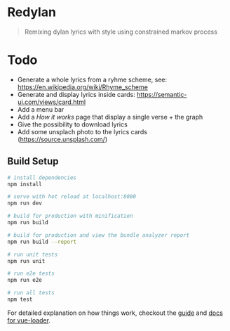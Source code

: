 # Redylan

> Remixing dylan lyrics with style using constrained markov process

# Todo

* Generate a whole lyrics from a ryhme scheme, see: https://en.wikipedia.org/wiki/Rhyme_scheme
* Generate and display lyrics inside cards: 	https://semantic-ui.com/views/card.html
* Add a menu bar
* Add a *How it works* page that display a single verse + the graph
* Give the possibility to download lyrics
* Add some unsplach photo to the lyrics cards (https://source.unsplash.com/)

## Build Setup

``` bash
# install dependencies
npm install

# serve with hot reload at localhost:8080
npm run dev

# build for production with minification
npm run build

# build for production and view the bundle analyzer report
npm run build --report

# run unit tests
npm run unit

# run e2e tests
npm run e2e

# run all tests
npm test
```

For detailed explanation on how things work, checkout the [guide](http://vuejs-templates.github.io/webpack/) and [docs for vue-loader](http://vuejs.github.io/vue-loader).

